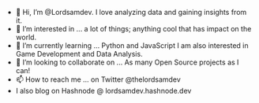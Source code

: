 - 👋 Hi, I’m @Lordsamdev. I love analyzing data and gaining insights from it.
- 👀 I’m interested in ... a lot of things; anything cool that has impact on the world.
- 🌱 I’m currently learning ... Python and JavaScript I am also interested in Game Development and Data Analysis.
- 💞️ I’m looking to collaborate on ... As many Open Source projects as I can!
- 📫 How to reach me ... on Twitter @thelordsamdev
- I also blog on Hashnode @ lordsamdev.hashnode.dev


